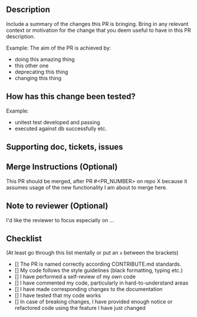 ## Description
Include a summary of the changes this PR is bringing. Bring in any relevant context or motivation for the change that you deem useful to have in this PR description.

Example:
The aim of the PR is achieved by:
- doing this amazing thing
- this other one
- deprecating this thing
- changing this thing

## How has this change been tested?
Example:
- unitest test developed and passing
- executed against db successfully etc.

## Supporting doc, tickets, issues

## Merge Instructions (Optional)
This PR should be merged, after PR #<PR_NUMBER> on repo X because it assumes usage of the new functionality I am about to merge here.

## Note to reviewer (Optional)
I'd like the reviewer to focus especially on ...

## Checklist
(At least go through this list mentally or put an `x` between the brackets)
- [] The PR is named correctly according CONTRIBUTE.md standards.
- [] My code follows the style guidelines (black formatting, typing etc.)
- [] I have performed a self-review of my own code
- [] I have commented my code, particularly in hard-to-understand areas
- [] I have made corresponding changes to the documentation
- [] I have tested that my code works
- [] In case of breaking changes, I have provided enough notice or refactored code using the feature I have just changed
